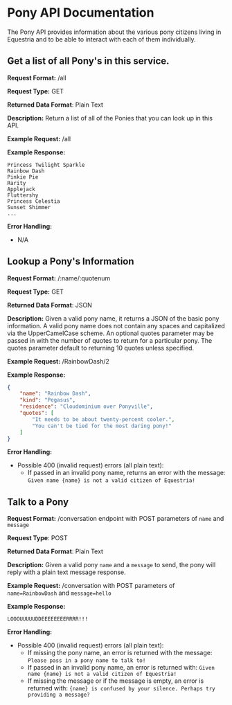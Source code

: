 # Pony API Documentation
The Pony API provides information about the various pony citizens living in Equestria and to be able to interact with each of them individually.

## Get a list of all Pony's in this service.
**Request Format:** /all

**Request Type:** GET

**Returned Data Format**: Plain Text

**Description:** Return a list of all of the Ponies that you can look up in this API.

**Example Request:** /all

**Example Response:**
```
Princess Twilight Sparkle
Rainbow Dash
Pinkie Pie
Rarity
Applejack
Fluttershy
Princess Celestia
Sunset Shimmer
...
```

**Error Handling:**
- N/A

## Lookup a Pony's Information
**Request Format:** /:name/:quotenum

**Request Type:** GET

**Returned Data Format**: JSON

**Description:** Given a valid pony name, it returns a JSON of the basic pony information. A valid pony name does not contain any spaces and capitalized via the UpperCamelCase scheme. An optional quotes parameter may be passed in with the number of quotes to return for a particular pony. The quotes parameter default to returning 10 quotes unless specified.

**Example Request:** /RainbowDash/2

**Example Response:**
```json
{
    "name": "Rainbow Dash",
    "kind": "Pegasus",
    "residence": "Cloudominium over Ponyville",
    "quotes": [
        "It needs to be about twenty-percent cooler.",
        "You can't be tied for the most daring pony!"
    ]
}
```

**Error Handling:**
- Possible 400 (invalid request) errors (all plain text):
  - If passed in an invalid pony name, returns an error with the message: `Given name {name} is not a valid citizen of Equestria!`

## Talk to a Pony
**Request Format:** /conversation endpoint with POST parameters of `name` and `message`

**Request Type**: POST

**Returned Data Format**: Plain Text

**Description:** Given a valid pony `name` and a `message` to send, the pony will reply with a plain text message response.

**Example Request:** /conversation with POST parameters of `name=RainbowDash` and `message=hello`

**Example Response:**
```
LOOOUUUUUDDEEEEEEEERRRR!!!
```

**Error Handling:**
- Possible 400 (invalid request) errors (all plain text):
  - If missing the pony name, an error is returned with the message: `Please pass in a pony name to talk to!`
  - If passed in an invalid pony name, an error is returned with: `Given name {name} is not a valid citizen of Equestria!`
  - If missing the message or if the message is empty, an error is returned with: `{name} is confused by your silence. Perhaps try providing a message?`
